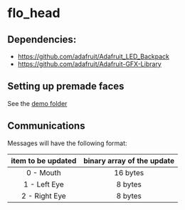 # flo_head

## Dependencies:
- https://github.com/adafruit/Adafruit_LED_Backpack
- https://github.com/adafruit/Adafruit-GFX-Library 

## Setting up premade faces
See the [demo folder](/demo/)

## Communications
Messages will have the following format:

| item to be updated | binary array of the update |
|:------------------:|:--------------------------:|
| 0 - Mouth          | 16 bytes                   |
| 1 - Left Eye       | 8 bytes                    |
| 2 - Right Eye      | 8 bytes                    |


